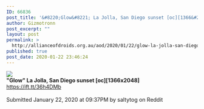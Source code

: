 ```yaml
---
ID: 66836
post_title: '&#8220;Glow&#8221; La Jolla, San Diego sunset [oc][1366&#215;2048] &#8211; Seen on Reddit'
author: Gizmotronn
post_excerpt: ""
layout: post
permalink: >
  http://allianceofdroids.org.au/aod/2020/01/22/glow-la-jolla-san-diego-sunset-oc1366x2048-seen-on-reddit/
published: true
post_date: 2020-01-22 23:46:24
---
```

<img src="https://i.redd.it/0lx067y72cc41.jpg"><br>
<b>"Glow" La Jolla, San Diego sunset [oc][1366x2048]</b><br>
https://ift.tt/36h4DMb<br>
<br>
Submitted January 22, 2020 at 09:37PM by saltytog on Reddit<br>
